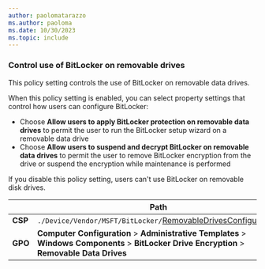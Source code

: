 ```yaml
---
author: paolomatarazzo
ms.author: paoloma
ms.date: 10/30/2023
ms.topic: include
---
```


### Control use of BitLocker on removable drives

This policy setting controls the use of BitLocker on removable data drives.

When this policy setting is enabled, you can select property settings that control how users can configure BitLocker:

- Choose **Allow users to apply BitLocker protection on removable data drives** to permit the user to run the BitLocker setup wizard on a removable data drive
- Choose **Allow users to suspend and decrypt BitLocker on removable data drives** to permit the user to remove BitLocker encryption from the drive or suspend the encryption while maintenance is performed

If you disable this policy setting, users can't use BitLocker on removable disk drives.

|  | Path |
|--|--|
| **CSP** | `./Device/Vendor/MSFT/BitLocker/`[RemovableDrivesConfigureBDE](/windows/client-management/mdm/bitlocker-csp#removabledrivesconfigurebde) |
| **GPO** | **Computer Configuration** > **Administrative Templates** > **Windows Components** > **BitLocker Drive Encryption** > **Removable Data Drives** |
